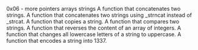 0x06 - more pointers arrays strings
A function that concatenates two strings.
A function that concatenates two strings using _strncat instead of _strcat.
A function that copies a string.
A  function that compares two strings.
A function that reverses the content of an array of integers.
A function that changes all lowercase letters of a string to uppercase.
A function that encodes a string into 1337.

